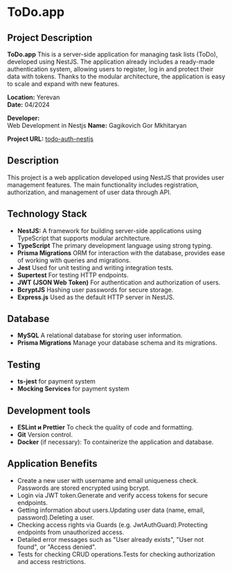 # ToDo.app

## Project Description

**ToDo.app** This is a server-side application for managing task lists (ToDo), developed using NestJS. The application already includes a ready-made authentication system, allowing users to register, log in and protect their data with tokens. Thanks to the modular architecture, the application is easy to scale and expand with new features.

**Location:** Yerevan  
**Date:** 04/2024

**Developer:**  
Web Development in Nestjs
**Name:** Gagikovich Gor Mkhitaryan

**Project URL:** [todo-auth-nestjs](https://github.com/mypy125/auth-nestjs-prisma)

## Description

This project is a web application developed using NestJS that provides user management features.
The main functionality includes registration, authorization, and management of user data through API.

## Technology Stack
- **NestJS:** A framework for building server-side applications using TypeScript that supports modular architecture.
- **TypeScript** The primary development language using strong typing.
- **Prisma Migrations** ORM for interaction with the database, provides ease of working with queries and migrations.
- **Jest** Used for unit testing and writing integration tests.
- **Supertest** For testing HTTP endpoints.
- **JWT (JSON Web Token)** For authentication and authorization of users.
- **BcryptJS** Hashing user passwords for secure storage.
- **Express.js** Used as the default HTTP server in NestJS.

## Database
- **MySQL** A relational database for storing user information.
- **Prisma Migrations** Manage your database schema and its migrations.

## Testing
- **ts-jest** for payment system
- **Mocking Services** for payment system

## Development tools
- **ESLint и Prettier** To check the quality of code and formatting.
- **Git** Version control.
- **Docker** (if necessary): To containerize the application and database.

## Application Benefits
- Create a new user with username and email uniqueness check. Passwords are stored encrypted using bcrypt.
- Login via JWT token.Generate and verify access tokens for secure endpoints.
- Getting information about users.Updating user data (name, email, password).Deleting a user.
- Checking access rights via Guards (e.g. JwtAuthGuard).Protecting endpoints from unauthorized access.
- Detailed error messages such as "User already exists", "User not found", or "Access denied".
- Tests for checking CRUD operations.Tests for checking authorization and access restrictions.

